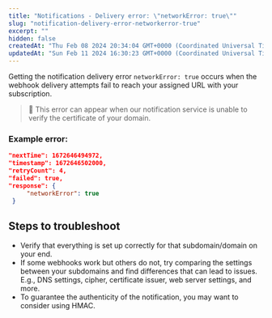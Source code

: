 ```yaml
---
title: "Notifications - Delivery error: \"networkError: true\""
slug: "notification-delivery-error-networkerror-true"
excerpt: ""
hidden: false
createdAt: "Thu Feb 08 2024 20:34:04 GMT+0000 (Coordinated Universal Time)"
updatedAt: "Sun Feb 11 2024 16:30:23 GMT+0000 (Coordinated Universal Time)"
---
```

Getting the notification delivery error `networkError: true` occurs when the webhook delivery attempts fail to reach your assigned URL with your subscription. 

> 📘 This error can appear when our notification service is unable to verify the certificate of your domain.

### Example error:

```json JSON
"nextTime": 1672646494972,
"timestamp": 1672646502000,
"retryCount": 4,
"failed": true,
"response": {
     "networkError": true
 }
```

## Steps to troubleshoot

- Verify that everything is set up correctly for that subdomain/domain on your end.
- If some webhooks work but others do not, try comparing the settings between your subdomains and find differences that can lead to issues.  
  E.g., DNS settings, cipher, certificate issuer, web server settings, and more.
- To guarantee the authenticity of the notification, you may want to consider using HMAC.
